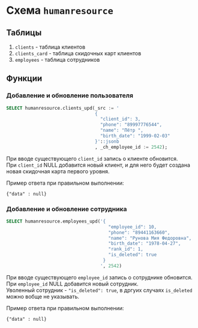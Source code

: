 # Схема `humanresource`

## Таблицы

1. `clients`      - таблица клиентов
2. `clients_card` - таблица скидочных карт клиентов
3. `employees`    - таблица сотрудников

## Функции

### Добавление и обновление пользователя
```sql
SELECT humanresource.clients_upd(_src := '
                                 {
                                   "client_id": 3,
                                   "phone": "89997776544",
                                   "name": "Пётр ",
                                   "birth_date": "1999-02-03"
                                 }'::jsonb
                                 , _ch_employee_id := 2542);
```
При вводе существующего `client_id` запись о клиенте обновится.  
При `client_id` NULL добавится новый клиент, и для него будет создана новая скидочная карта первого уровня.

Пример ответа при правильном выполнении:
```jsonb
{"data" : null}
```


### Добавление и обновление сотрудника
```sql
SELECT humanresource.employees_upd('{
                                      "employee_id": 10,
                                      "phone": "89441163660",
                                      "name": "Рунова Мия Федоровна",
                                      "birth_date": "1978-04-27",
                                      "rank_id": 1,
                                      "is_deleted": true
                                    }
                                   ', 2542)
```
При вводе существующего `employee_id` запись о сотруднике обновится.  
При `employee_id` NULL добавится новый сотрудник.  
Уволенный сотрудник -  `"is_deleted": true`, в дргуих случаях `is_deleted` можно вобще не указывать.

Пример ответа при правильном выполнении:
```jsonb
{"data" : null}
```